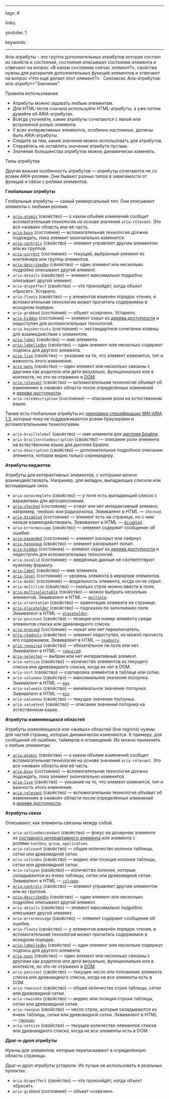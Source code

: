 ____

tags: #

links: 

youtube: 
1. 

keywords:

_____

Aria-атрибуты – это группа дополнительных атрибутов которая состоит из свойств и состояний, состояния описывают состояние элемента и отвечают на вопрос «В каком состоянии сейчас элемент?», свойства нужны для раскрытия дополнительных функций элементов и отвечают на вопрос «Что ещё делает этот элемент?».  Синтаксис Aria-атрибутов: aria-атрибут=”Значение”.

Правила использования

- Атрибуты можно задавать любым элементам.
- Для HTML-тегов сначала используйте HTML-атрибуты, а уже потом думайте об ARIA-атрибутах.
- Всегда уточняйте, какие атрибуты сочетаются с явной или встроенной ролью элемента.
- У всех интерактивных элементов, особенно кастомных, должны быть ARIA-атрибуты.
- Следите за тем, какие значения можно использовать для атрибутов.
- Старайтесь не оставлять значение атрибута пустым.
- Значения большинства атрибутов можно динамически изменять.

Типы атрибутов

Другая важная особенность атрибутов — атрибуты сочетаются не со всеми ARIA-ролями. Они бывают разных типов в зависимости от функций и связи с ролями элементов.

**Глобальные атрибуты**

Глобальные атрибуты — самый универсальный тип. Они описывают элементы с любыми ролями.

- [`aria-atomic`](https://doka.guide/a11y/aria-atomic/) (свойство) — о каком объёме изменений сообщит вспомогательная технология на основе значения `aria-relevant`. Это вся «живая» область или её часть.
- [`aria-busy`](https://doka.guide/a11y/aria-busy/) (состояние) — вспомогательная технология должна подождать, пока элемент окончательно изменится.
- [`aria-controls`](https://doka.guide/a11y/aria-controls/) (свойство) — элемент управляет другим элементом или их группой.
- [`aria-current`](https://doka.guide/a11y/aria-current/) (состояние) — текущий, выбранный элемент из контейнера или группы элементов.
- [`aria-describedby`](https://doka.guide/a11y/aria-describedby/) (свойство) — один элемент или несколько подробно описывают другой элемент.
- `aria-details` (свойство) — элемент максимально подробно описывает другой элемент.
- `aria-dropeffect` (свойство) — что произойдёт, когда объект «бросят». Устарело.
- `aria-flowto` (свойство) — у элементов изменён порядок чтения, и вспомогательная технология может прочитать содержимое в исходном порядке.
- `aria-grabbed` (состояние) — объект «схвачен». Устарело.
- [`aria-hidden`](https://doka.guide/a11y/aria-hidden/) (состояние) — элемент скрыт из [дерева доступности](https://doka.guide/a11y/screenreaders/#derevo-dostupnosti) и недоступен для вспомогательных технологий.
- `aria-keyshortcuts` (состояние) — нестандартное сочетание клавиш для взаимодействия с элементом.
- [`aria-label`](https://doka.guide/a11y/aria-label/) (свойство) — имя элемента.
- [`aria-labelledby`](https://doka.guide/a11y/aria-labelledby/) (свойство) — один элемент или несколько содержат подпись для другого элемента.
- [`aria-live`](https://doka.guide/a11y/aria-live/) (свойство) — указание на то, что элемент изменится, тип и важность этого изменения.
- [`aria-owns`](https://doka.guide/a11y/aria-owns/) (свойство) — один элемент или несколько связаны с другими как родители или дети визуально, функционально или в контексте, но это не отражено в [DOM](https://doka.guide/js/dom/).
- [`aria-relevant`](https://doka.guide/a11y/aria-relevant/) (свойство) — вспомогательная технология объявит об изменениях в «живой» области после определённых изменений в [дереве доступности](https://doka.guide/a11y/screenreaders/#derevo-dostupnosti).
- `aria-roledescription` (состояние) — описание роли на естественном языке.

Также есть глобальные атрибуты из [черновика спецификации WAI-ARIA 1.3](https://w3c.github.io/aria/), которые пока не поддерживаются всеми браузерами и вспомогательными технологиями.

- `aria-braillelabel` (свойство) — имя элемента для [дисплея Брайля](https://ru.wikipedia.org/wiki/%D0%91%D1%80%D0%B0%D0%B9%D0%BB%D0%B5%D0%B2%D1%81%D0%BA%D0%B8%D0%B9_%D0%B4%D0%B8%D1%81%D0%BF%D0%BB%D0%B5%D0%B9).
- `aria-brailleroledescription` (свойство) — описание роли элемента на естественном языке для дисплея Брайля.
- `aria-description` (свойство) — дополнительное подробное описание элемента, которое видно только скринридеру.

**Атрибуты виджетов**

Атрибуты для интерактивных элементов, с которыми можно взаимодействовать. Например, для вкладок, выпадающих списков или всплывающих окон.

- `aria-autocomplete` (свойство) — у поля есть выпадающий список с вариантами для автозаполнения.
- [`aria-checked`](https://doka.guide/a11y/aria-checked/) (состояние) — отжат или нет интерактивный элемент, например, чекбокс или радиокнопка. Эквивалент в HTML — `checked`.
- [`aria-disabled`](https://doka.guide/a11y/aria-disabled/) (состояние) — элемент есть на странице, но с ним нельзя взаимодействовать. Эквивалент в HTML — [`disabled`](https://doka.guide/html/disabled/).
- `aria-errormessage` (свойство) — элемент содержит сообщение об ошибке.
- [`aria-expanded`](https://doka.guide/a11y/aria-expanded/) (состояние) — элемент раскрыт или свёрнут.
- [`aria-haspopup`](https://doka.guide/a11y/aria-haspopup/) (свойство) — элемент раскрывает попап.
- [`aria-hidden`](https://doka.guide/a11y/aria-hidden/) (состояние) — элемент скрыт из [дерева доступности](https://doka.guide/a11y/screenreaders/#derevo-dostupnosti) и недоступен для вспомогательных технологий.
- `aria-invalid` (состояние) — введённые данные не соответствуют нужному формату.
- [`aria-label`](https://doka.guide/a11y/aria-label/) (свойство) — имя элемента.
- [`aria-level`](https://doka.guide/a11y/aria-level/) (состояние) — уровень элемента в иерархии элементов.
- `aria-modal` (состояние) — модальность элемента, когда он не скрыт.
- `aria-multiline` (свойство) — сколько строк можно ввести в поле.
- [`aria-multiselectable`](https://doka.guide/a11y/aria-multiselectable/) (свойство) — можно выбрать несколько элементов. Эквивалент в HTML — [`multiple`](https://doka.guide/html/multiple/).
- `aria-orientation` (свойство) — ориентация элемента на странице.
- [`aria-placeholder`](https://doka.guide/a11y/aria-placeholder/) (свойство) — подсказка по заполнению поля. Эквивалент в HTML — [`placeholder`](https://doka.guide/html/placeholder/).
- `aria-posinset` (свойство) — позиция или номер элемента среди элементов списка или древовидного списка.
- [`aria-pressed`](https://doka.guide/a11y/aria-pressed) (состояние) — нажат или нет переключатель.
- [`aria-readonly`](https://doka.guide/a11y/aria-readonly/) (свойство) — элемент недоступен, но можно прочесть его содержимое. Эквивалент в HTML — [`readonly`](https://doka.guide/html/textarea/#readonly).
- [`aria-required`](https://doka.guide/a11y/aria-required/) (свойство) — обязательное ли поле или нет. Эквивалент в HTML — [`required`](https://doka.guide/html/required/).
- [`aria-selected`](https://doka.guide/a11y/aria-selected/) — выбран или нет интерактивный элемент.
- `aria-setsize` (свойство) — количество элементов из текущего списка или древовидного списка, когда их нет в DOM.
- `aria-sort` (свойство) — сортировка элементов в таблице или сетке.
- `aria-valuemax` (свойство) — максимальное значение ползунка. Эквивалент в HTML — [`max`](https://doka.guide/html/value/#meter).
- `aria-valuemin` (свойство) — минимальное значение ползунка. Эквивалент в HTML — [`min`](https://doka.guide/html/value/#meter).
- `aria-valuenow` (свойство) — текущее значение ползунка.
- `aria-valuetext` (свойство) — описание значений ползунка на естественном языке.

**Атрибуты изменяющихся областей**

Атрибуты изменяющихся или «живых» областей (live regions) нужны для частей страниц, которые динамически изменяются. К примеру, для сообщений об ошибках, таймеров и оповещений. Их можно применять к любым элементам.

- [`aria-atomic`](https://doka.guide/a11y/aria-atomic/) (свойство) — о каком объёме изменений сообщит вспомогательная технология на основе значения `aria-relevant`. Это вся «живая» область или её часть.
- [`aria-busy`](https://doka.guide/a11y/aria-busy/) (состояние) — вспомогательная технология должна подождать, пока элемент окончательно изменится.
- [`aria-live`](https://doka.guide/a11y/aria-live/) (свойство) — указание на то, что элемент изменится, тип и важность этого изменения.
- [`aria-relevant`](https://doka.guide/a11y/aria-relevant/) (свойство) — вспомогательная технология объявит об изменениях в «живой» области после определённых изменений в [дереве доступности](https://doka.guide/a11y/screenreaders/#derevo-dostupnosti).

**Атрибуты связи**

Описывают, как элементы связаны между собой.

- `aria-activedescendant` (свойство) — фокус на дочернем элементе из [составного интерактивного элемента](https://doka.guide/a11y/aria-roles/#roli-vidzhetov) или элемента с ролями `textbox`, `group`, `application`.
- `aria-colcount` (свойство) — общее количество колонок таблицы, сетки или древовидной сетки.
- `aria-colindex` (свойство) — индекс или позиция колонки таблицы, сетки или древовидной сетки.
- `aria-colspan` (свойство) — количество колонок, которые складываются из ячеек таблицы, сетки или древовидной сетки. Эквивалент в HTML — [`colspan`](https://doka.guide/html/tables/#atributy).
- [`aria-controls`](https://doka.guide/a11y/aria-controls/) (свойство) — элемент управляет другим элементом или их группой.
- [`aria-describedby`](https://doka.guide/a11y/aria-describedby/) (свойство) — один элемент или несколько подробно описывают другой элемент.
- `aria-details` (свойство) — элемент максимально подробно описывает другой элемент.
- `aria-errormessage` (свойство) — элемент содержит сообщение об ошибке.
- `aria-flowto` (свойство) — у элементов изменён порядок чтения, и вспомогательная технология может прочитать содержимое в исходном порядке.
- [`aria-labelledby`](https://doka.guide/a11y/aria-labelledby/) (свойство) — один элемент или несколько содержат подпись для другого элемента.
- [`aria-owns`](https://doka.guide/a11y/aria-owns/) (свойство) — один элемент или несколько связаны с другими как родители или дети визуально, функционально или в контексте, но это не отражено в [DOM](https://doka.guide/js/dom/).
- `aria-posinset` (свойство) — текущее число или положение элемента списка или древовидного списка, когда не все элементы есть в DOM.
- `aria-rowcount` (свойство) — общее количество строк таблицы, сетки или древовидной сетки.
- `aria-rowindex` (свойство) — индекс или позиция строки таблицы, сетки или древовидной сетки.
- `aria-rowspan` (свойство) — число строк, которые складываются из ячеек таблицы, сетки или древовидной сетки. Эквивалент в HTML — [`rowspan`](https://doka.guide/html/tables/#atributy).
- `aria-setsize` (свойство) — текущее количество элементов списка или древовидного списка, когда не все элементы есть в DOM.

**Драг-н-дроп атрибуты**

Нужны для элементов, которые перетаскивают в определённую область страницы.

Драг-н-дроп атрибуты устарели. Их лучше не использовать в реальных проектах.

- `aria-dropeffect` (свойство) — что произойдёт, когда объект «бросят».
- `aria-grabbed` (состояние) — объект «схвачен».